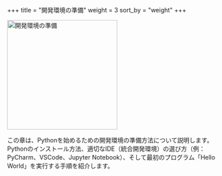 +++
title = "開発環境の準備"
weight = 3
sort_by = "weight"
+++

<img src="https://i.imgur.com/RpyZ5h5.png" alt="開発環境の準備" width="256">

この章は、Pythonを始めるための開発環境の準備方法について説明します。Pythonのインストール方法、適切なIDE（統合開発環境）の選び方（例：PyCharm、VSCode、Jupyter Notebook）、そして最初のプログラム「Hello World」を実行する手順を紹介します。
